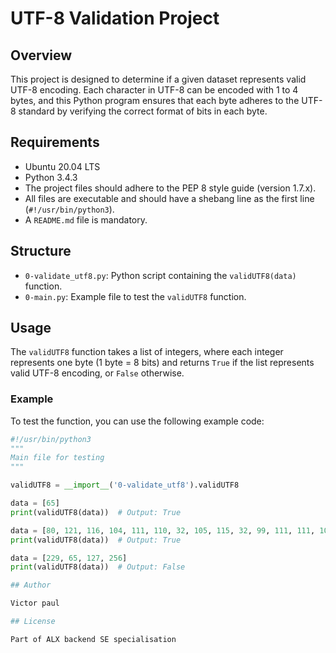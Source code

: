 # UTF-8 Validation Project

## Overview

This project is designed to determine if a given dataset represents valid UTF-8 encoding. Each character in UTF-8 can be encoded with 1 to 4 bytes, and this Python program ensures that each byte adheres to the UTF-8 standard by verifying the correct format of bits in each byte.

## Requirements

- Ubuntu 20.04 LTS
- Python 3.4.3
- The project files should adhere to the PEP 8 style guide (version 1.7.x).
- All files are executable and should have a shebang line as the first line (`#!/usr/bin/python3`).
- A `README.md` file is mandatory.

## Structure

- `0-validate_utf8.py`: Python script containing the `validUTF8(data)` function.
- `0-main.py`: Example file to test the `validUTF8` function.

## Usage

The `validUTF8` function takes a list of integers, where each integer represents one byte (1 byte = 8 bits) and returns `True` if the list represents valid UTF-8 encoding, or `False` otherwise.

### Example

To test the function, you can use the following example code:

```python
#!/usr/bin/python3
"""
Main file for testing
"""

validUTF8 = __import__('0-validate_utf8').validUTF8

data = [65]
print(validUTF8(data))  # Output: True

data = [80, 121, 116, 104, 111, 110, 32, 105, 115, 32, 99, 111, 111, 108, 33]
print(validUTF8(data))  # Output: True

data = [229, 65, 127, 256]
print(validUTF8(data))  # Output: False

## Author

Victor paul

## License

Part of ALX backend SE specialisation
